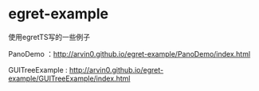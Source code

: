 # egret-example

使用egretTS写的一些例子

PanoDemo ：http://arvin0.github.io/egret-example/PanoDemo/index.html

GUITreeExample : http://arvin0.github.io/egret-example/GUITreeExample/index.html

